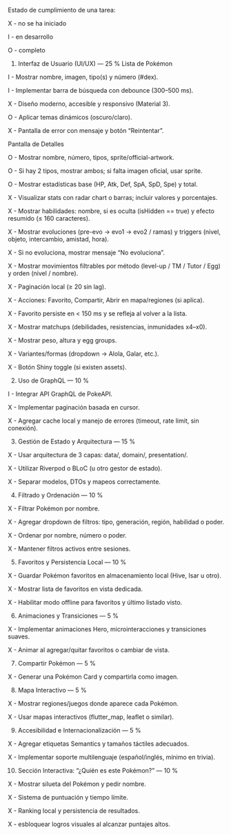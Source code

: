 Estado de cumplimiento de una tarea:

X - no se ha iniciado

I - en desarrollo

O - completo




1. Interfaz de Usuario (UI/UX) — 25 %
Lista de Pokémon

I - Mostrar nombre, imagen, tipo(s) y número (#dex). 

I - Implementar barra de búsqueda con debounce (300–500 ms). 

X - Diseño moderno, accesible y responsivo (Material 3). 

O - Aplicar temas dinámicos (oscuro/claro). 

X - Pantalla de error con mensaje y botón “Reintentar”. 

Pantalla de Detalles

O - Mostrar nombre, número, tipos, sprite/official-artwork. 

O - Si hay 2 tipos, mostrar ambos; si falta imagen oficial, usar sprite. 

O - Mostrar estadísticas base (HP, Atk, Def, SpA, SpD, Spe) y total. 

X - Visualizar stats con radar chart o barras; incluir valores y porcentajes. 

X - Mostrar habilidades: nombre, si es oculta (isHidden == true) y efecto resumido (≤ 160 caracteres).

X - Mostrar evoluciones (pre-evo → evo1 → evo2 / ramas) y triggers (nivel, objeto, intercambio, amistad, hora).

X - Si no evoluciona, mostrar mensaje “No evoluciona”.

X - Mostrar movimientos filtrables por método (level-up / TM / Tutor / Egg) y orden (nivel / nombre).

X - Paginación local (≥ 20 sin lag).

X - Acciones: Favorito, Compartir, Abrir en mapa/regiones (si aplica).

X - Favorito persiste en < 150 ms y se refleja al volver a la lista.

X - Mostrar matchups (debilidades, resistencias, inmunidades x4–x0).

X - Mostrar peso, altura y egg groups.

X - Variantes/formas (dropdown → Alola, Galar, etc.).

X - Botón Shiny toggle (si existen assets).

2. Uso de GraphQL — 10 %

I - Integrar API GraphQL de PokeAPI.

X - Implementar paginación basada en cursor.

X - Agregar cache local y manejo de errores (timeout, rate limit, sin conexión).

3. Gestión de Estado y Arquitectura — 15 %

X - Usar arquitectura de 3 capas: data/, domain/, presentation/.

X - Utilizar Riverpod o BLoC (u otro gestor de estado).

X - Separar modelos, DTOs y mapeos correctamente.

4. Filtrado y Ordenación — 10 %

X - Filtrar Pokémon por nombre.

X - Agregar dropdown de filtros: tipo, generación, región, habilidad o poder.

X - Ordenar por nombre, número o poder.

X - Mantener filtros activos entre sesiones.

5. Favoritos y Persistencia Local — 10 %

X - Guardar Pokémon favoritos en almacenamiento local (Hive, Isar u otro).

X - Mostrar lista de favoritos en vista dedicada.

X - Habilitar modo offline para favoritos y último listado visto.

6. Animaciones y Transiciones — 5 %

X - Implementar animaciones Hero, microinteracciones y transiciones suaves.

X - Animar al agregar/quitar favoritos o cambiar de vista.

7. Compartir Pokémon — 5 %

X - Generar una Pokémon Card y compartirla como imagen.

8. Mapa Interactivo — 5 %

X - Mostrar regiones/juegos donde aparece cada Pokémon.

X - Usar mapas interactivos (flutter_map, leaflet o similar).

9. Accesibilidad e Internacionalización — 5 %

X - Agregar etiquetas Semantics y tamaños táctiles adecuados.

X - Implementar soporte multilenguaje (español/inglés, mínimo en trivia).

10. Sección Interactiva: “¿Quién es este Pokémon?” — 10 %

X - Mostrar silueta del Pokémon y pedir nombre.

X - Sistema de puntuación y tiempo límite.

X - Ranking local y persistencia de resultados.

X - esbloquear logros visuales al alcanzar puntajes altos.
